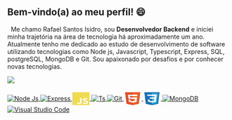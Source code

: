 ## Bem-vindo(a) ao meu perfil! 😄
 
Me chamo Rafael Santos Isidro, sou **Desenvolvedor Backend** e iniciei minha trajetória na área de tecnologia há aproximadamente um ano. 
Atualmente tenho me dedicado ao estudo de desenvolvimento de software utilizando tecnologias como Node js, Javascript, Typescript, Express, SQL, postgreSQL, MongoDB e Git. Sou apaixonado por desafios e por conhecer novas tecnologias.


   
 <div>
    
   <a href="https://github.com/rafael-isidro">
   <img height="180em" src="https://github-readme-stats.vercel.app/api/top-langs/?username=rafael-isidro&theme=tokyonight&hide_border=true&custom_title=Linguagens%20%Principais"/>

</div>
<div style="display: inline_block"><br>
  <img align="center" alt="Node Js" height="30" width="40" src="https://cdn.jsdelivr.net/gh/devicons/devicon/icons/nodejs/nodejs-original.svg">
  <img align="center" alt="Express" height="30" width="40"  src="https://icongr.am/devicon/express-original.svg?size=128&color=ffffff">
  <img align="center" alt="Js" height="30" width="40" src="https://raw.githubusercontent.com/devicons/devicon/master/icons/javascript/javascript-plain.svg">
  <img align="center" alt="Ts" height="30" width="40" src="https://cdn.jsdelivr.net/gh/devicons/devicon/icons/typescript/typescript-plain.svg">
  <img align="center" alt="Git" height="30" width="40" src="https://cdn.jsdelivr.net/gh/devicons/devicon/icons/git/git-original.svg">
  <img align="center" alt="HTML" height="30" width="40" src="https://raw.githubusercontent.com/devicons/devicon/master/icons/html5/html5-original.svg">
  <img align="center" alt="CSS" height="30" width="40" src="https://raw.githubusercontent.com/devicons/devicon/master/icons/css3/css3-original.svg">
  <img align="center" alt="MongoDB" height="30" width="40" src="https://cdn.jsdelivr.net/gh/devicons/devicon/icons/mongodb/mongodb-plain.svg"> 
  <img align="center" alt="Visual Studio Code" height="30" width="40" src="https://cdn.jsdelivr.net/gh/devicons/devicon/icons/vscode/vscode-original.svg" />
</div>
